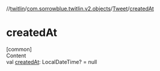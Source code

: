 //[twitlin](../../index.md)/[com.sorrowblue.twitlin.v2.objects](../index.md)/[Tweet](index.md)/[createdAt](created-at.md)



# createdAt  
[common]  
Content  
val [createdAt](created-at.md): LocalDateTime? = null  




